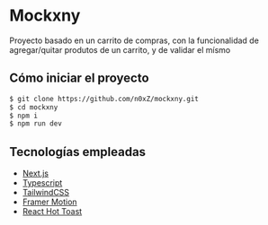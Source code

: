 
# Mockxny
Proyecto basado en un carrito de compras, con la funcionalidad de agregar/quitar produtos de un carrito, y de validar el mísmo

## Cómo iniciar el proyecto
```bash
$ git clone https://github.com/n0xZ/mockxny.git
$ cd mockxny
$ npm i 
$ npm run dev
```



## Tecnologías empleadas

- [Next.js](https://nextjs.org/docs) 
- [Typescript](https://www.typescriptlang.org/) 
- [TailwindCSS](https://tailwindcss.com/) 
- [Framer Motion](https://www.framer.com/motion/?msclkid=eebdd6b1b6c611eca80ac54144bb931c) 
- [React Hot Toast](https://react-hot-toast.com/) 
